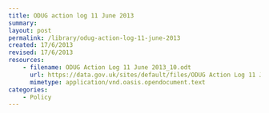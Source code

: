 ```yaml
---
title: ODUG action log 11 June 2013
summary: 
layout: post
permalink: /library/odug-action-log-11-june-2013
created: 17/6/2013
revised: 17/6/2013
resources:
    - filename: ODUG Action Log 11 June 2013_10.odt
      url: https://data.gov.uk/sites/default/files/ODUG Action Log 11 June 2013_10.odt
      mimetype: application/vnd.oasis.opendocument.text
categories:
    - Policy
---
```


